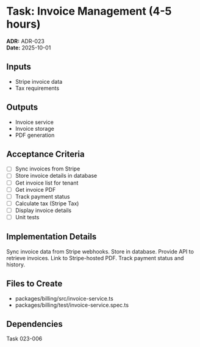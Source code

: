 # Task: Invoice Management (4-5 hours)
**ADR:** ADR-023  
**Date:** 2025-10-01

## Inputs
- Stripe invoice data
- Tax requirements

## Outputs
- Invoice service
- Invoice storage
- PDF generation

## Acceptance Criteria
- [ ] Sync invoices from Stripe
- [ ] Store invoice details in database
- [ ] Get invoice list for tenant
- [ ] Get invoice PDF
- [ ] Track payment status
- [ ] Calculate tax (Stripe Tax)
- [ ] Display invoice details
- [ ] Unit tests

## Implementation Details
Sync invoice data from Stripe webhooks. Store in database. Provide API to retrieve invoices. Link to Stripe-hosted PDF. Track payment status and history.

## Files to Create
- packages/billing/src/invoice-service.ts
- packages/billing/test/invoice-service.spec.ts

## Dependencies
Task 023-006